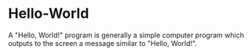 # Hello-World

A "Hello, World!" program is generally a simple computer program which outputs to the screen a message similar to "Hello, World!".
